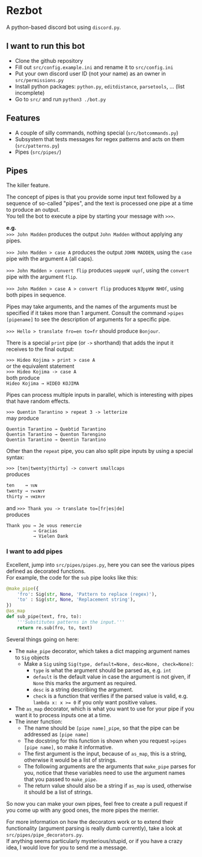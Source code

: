 # Rezbot
A python-based discord bot using `discord.py`.

## I want to run this bot
* Clone the github repository
* Fill out `src/config.example.ini` and rename it to `src/config.ini`
* Put your own discord user ID (not your name) as an owner in `src/permissions.py`
* Install python packages: `python.py`, `editdistance`, `parsetools`, ... (list incomplete)
* Go to `src/` and run `python3 ./bot.py`

## Features
* A couple of silly commands, nothing special (`src/botcommands.py`)
* Subsystem that tests messages for regex patterns and acts on them (`src/patterns.py`)
* Pipes (`src/pipes/`)

## Pipes
The killer feature.

The concept of pipes is that you provide some input text followed by a sequence of so-called "pipes", and the text is processed one pipe at a time to produce an output.  
You tell the bot to execute a pipe by starting your message with `>>>`.

**e.g.**  
`>>> John Madden` produces the output `John Madden` without applying any pipes.

`>>> John Madden > case A` produces the output `JOHN MADDEN`, using the `case` pipe with the argument `A` (all caps).

`>>> John Madden > convert flip` produces `uǝppɐW uɥoſ`, using the `convert` pipe with the argument `flip`.

`>>> John Madden > case A > convert flip` produces `NƎpp∀W NHOſ`, using both pipes in sequence.


Pipes may take arguments, and the names of the arguments must be specified if it takes more than 1 argument. Consult the command `>pipes [pipename]` to see the description of arguments for a specific pipe.

`>>> Hello > translate fro=en to=fr` should produce `Bonjour`.


There is a special `print` pipe (or `->` shorthand) that adds the input it receives to the final output:  

`>>> Hideo Kojima > print > case A`  
or the equivalent statement  
`>>> Hideo Kojima -> case A`  
both produce  
`Hideo Kojima → HIDEO KOJIMA`  


Pipes can process multiple inputs in parallel, which is interesting with pipes that have random effects.

`>>> Quentin Tarantino > repeat 3 -> letterize`  
may produce
```
Quentin Tarantino → Quebtid Tarantino
Quentin Tarantino → Quenton Tarengino
Quentin Tarantino → Qeentin Tarantino
```

Other than the `repeat` pipe, you can also split pipe inputs by using a special syntax:

`>>> [ten|twenty|thirty] -> convert smallcaps`  
produces
```
ten    → ᴛᴇɴ
twenty → ᴛᴡᴇɴᴛʏ
thirty → ᴛʜɪʀᴛʏ
```
and
`>>> Thank you -> translate to=[fr|es|de]`  
produces
```
Thank you → Je vous remercie
          → Gracias
          → Vielen Dank
```

### I want to add pipes
Excellent, jump into `src/pipes/pipes.py`, here you can see the various pipes defined as decorated functions.  
For example, the code for the `sub` pipe looks like this:

```py
@make_pipe({
    'fro': Sig(str, None, 'Pattern to replace (regex)'),
    'to' : Sig(str, None, 'Replacement string'),
})
@as_map
def sub_pipe(text, fro, to):
    '''Substitutes patterns in the input.'''
    return re.sub(fro, to, text)
```

Several things going on here:
* The `make_pipe` decorator, which takes a dict mapping argument names to `Sig` objects
    * Make a `Sig` using `Sig(type, default=None, desc=None, check=None)`:
        * `type` is what the argument should be parsed as, e.g. `int`
        * `default` is the default value in case the argument is not given, if `None` this marks the argument as required.
        * `desc` is a string describing the argument.
        * `check` is a function that verifies if the parsed value is valid, e.g. `lambda x: x >= 0` if you only want positive values.
* The `as_map` decorator, which is what you want to use for your pipe if you want it to process inputs one at a time.
* The inner function:
    * The name should be `[pipe name]_pipe`, so that the pipe can be addressed as `[pipe name]`
    * The docstring for this function is shown when you request `>pipes [pipe name]`, so make it informative.
    * The first argument is the input, because of `as_map`, this is a string, otherwise it would be a list of strings.
    * The following arguments are the arguments that `make_pipe` parses for you, notice that these variables need to use the argument names that you passed to `make_pipe`.
    * The return value should also be a string if `as_map` is used, otherwise it should be a list of strings.

So now you can make your own pipes, feel free to create a pull request if you come up with any good ones, the more pipes the merrier.

For more information on how the decorators work or to extend their functionality (argument parsing is really dumb currently), take a look at `src/pipes/pipe_decorators.py`.  
If anything seems particularly mysterious/stupid, or if you have a crazy idea, I would love for you to send me a message.